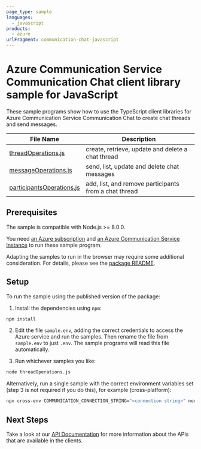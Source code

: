 ```yaml
---
page_type: sample
languages:
  - javascript
products:
  - azure
urlFragment: communication-chat-javascript
---
```


# Azure Communication Service Communication Chat client library sample for JavaScript

These sample programs show how to use the TypeScript client libraries for Azure Communication Service Communication Chat to create chat threads and send messages.

| **File Name**                                        | **Description**                                       |
| ---------------------------------------------------- | ----------------------------------------------------- |
| [threadOperations.js][thread-operations]             | create, retrieve, update and delete a chat thread     |
| [messageOperations.js][message-operations]           | send, list, update and delete chat messages           |
| [participantsOperations.js][participants-operations] | add, list, and remove participants from a chat thread |

## Prerequisites

The sample is compatible with Node.js >= 8.0.0.

You need [an Azure subscription][freesub] and [an Azure Communication Service Instance][azcomsvc] to run these sample program.

Adapting the samples to run in the browser may require some additional consideration. For details, please see the [package README][package].

## Setup

To run the sample using the published version of the package:

1. Install the dependencies using `npm`:

```bash
npm install
```

2. Edit the file `sample.env`, adding the correct credentials to access the Azure service and run the samples. Then rename the file from `sample.env` to just `.env`. The sample programs will read this file automatically.

3. Run whichever samples you like:

```bash
node threadOperations.js
```

Alternatively, run a single sample with the correct environment variables set (step 3 is not required if you do this), for example (cross-platform):

```bash
npx cross-env COMMUNICATION_CONNECTION_STRING="<connection string>" node threadOperations.js
```

## Next Steps

Take a look at our [API Documentation][apiref] for more information about the APIs that are available in the clients.

[thread-operations]: https://github.com/Azure/azure-sdk-for-js/blob/master/sdk/communication/communication-chat/samples/javascript/threadOperations.js
[participants-operations]: https://github.com/Azure/azure-sdk-for-js/blob/master/sdk/communication/communication-chat/samples/javascript/participantsOperations.js
[message-operations]: https://github.com/Azure/azure-sdk-for-js/blob/master/sdk/communication/communication-chat/samples/javascript/messageOperations.js
[apiref]: https://docs.microsoft.com/javascript/api/@azure/communication-chat
[azcomsvc]: https://docs.microsoft.com/azure/communication-services/quickstarts/create-communication-resource?tabs=windows&pivots=platform-azp
[freesub]: https://azure.microsoft.com/free/
[package]: https://github.com/Azure/azure-sdk-for-js/blob/master/sdk/communication/communication-chat/README.md

